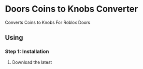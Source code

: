 # Doors Coins to Knobs Converter
Converts Coins to Knobs For Roblox Doors
## Using
### Step 1: Installation
1. Download the latest
